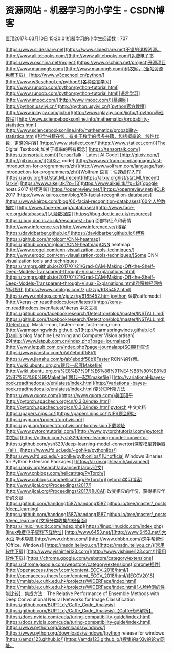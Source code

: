 
# 资源网站 - 机器学习的小学生 - CSDN博客


置顶2017年03月10日 15:20:01[机器学习的小学生](https://me.csdn.net/xuluhui123)阅读数：707


[https://www.slideshare.net](https://www.slideshare.net)不错的课程资源。
[http://www.allitebooks.com/](http://www.allitebooks.com/)免费电子书
[https://www.oschina.net/project](https://www.oschina.net/project)开源项目
[http://www.manong5.com/](http://www.manong5.com/)码农网，（全站资源免费下载）
[http://www.w3cschool.cn/python/](http://www.w3cschool.cn/python/)[各种语言学习]
[http://www.runoob.com/python/python-tutorial.html](http://www.runoob.com/python/python-tutorial.html)[语言学习]
[http://www.imooc.com/](http://www.imooc.com/)[慕课网]
[http://python.usyiyi.cn/](http://python.usyiyi.cn/)[python官方教程]
[http://www.iplaypy.com/jichu/](http://www.iplaypy.com/jichu/)[python基础教程]
[http://www.sciencebooksonline.info/mathematics/probability-statistics.html](http://www.sciencebooksonline.info/mathematics/probability-statistics.html)[科学书籍在线，有关于数学的很多书籍，包括概率论，线性代数，更深的内容]
[https://www.statlect.com/](https://www.statlect.com/)[The Digital Textbook,如关于概率的所有概念]
[https://tensortalk.com/](https://tensortalk.com/)[TensorTalk - Latest AI Code]
[http://gitxiv.com/](http://gitxiv.com/)[GitXiv- code]
[http://www.wolfram.com/language/fast-introduction-for-programmers/zh/](http://www.wolfram.com/language/fast-introduction-for-programmers/zh/)[Wolfram 语言：快速编程入门]
[https://arxiv.org/list/stat.ML/recent](https://arxiv.org/list/stat.ML/recent)[arxiv]
[https://www.aikeji.tk/?p=13](https://www.aikeji.tk/?p=13)[google hosts 2017 持续更新]
[https://openreview.net/](https://openreview.net/)ICLR 2017
[https://www.kairos.com/blog/60-facial-recognition-databases](https://www.kairos.com/blog/60-facial-recognition-databases)[60个人脸数据库]
[http://www.face-rec.org/databases/](http://www.face-rec.org/databases/)[人脸数据库]
[https://ibug.doc.ic.ac.uk/resources](https://ibug.doc.ic.ac.uk/resources)i-bug 面部特征点和表情
[http://www.inference.vc/](http://www.inference.vc/)博客
[https://davidbarber.github.io/](https://davidbarber.github.io/)博客
[https://github.com/mrgloom/CNN-heatmap](https://github.com/mrgloom/CNN-heatmap)CNN heatmap
[http://www.erogol.com/cnn-visualization-tools-techniques/](http://www.erogol.com/cnn-visualization-tools-techniques/)Some CNN visualization tools and techniques
[https://ramprs.github.io/2017/01/21/Grad-CAM-Making-Off-the-Shelf-Deep-Models-Transparent-through-Visual-Explanations.html](https://ramprs.github.io/2017/01/21/Grad-CAM-Making-Off-the-Shelf-Deep-Models-Transparent-through-Visual-Explanations.html)卷积神经网络的可视化
[https://www.cnblogs.com/zjutzz/p/6185452.html](https://www.cnblogs.com/zjutzz/p/6185452.html)python 读取caffemodel
[http://keras-cn.readthedocs.io/en/latest/](http://keras-cn.readthedocs.io/en/latest/)keras 中文文档
[https://github.com/facebookresearch/Detectron/blob/master/INSTALL.md](https://github.com/facebookresearch/Detectron/blob/master/INSTALL.md)[Detectron]. Mask-r-cnn, faster-r-cnn,fast-r-cnn,r-cnn.
[http://warmspringwinds.github.io/](http://warmspringwinds.github.io/)[Daniil’s blog Machine Learning and Computer Vision artisan]
29[http://www.letpub.com.cn/index.php?page=journalapp](http://www.letpub.com.cn/index.php?page=journalapp)SCI期刊查询
[https://www.jianshu.com/p/ab1ebddf58b1](https://www.jianshu.com/p/ab1ebddf58b1)Faster RCNN的详解。
[http://wiki.ubuntu.org.cn/跟我一起写Makefile](http://wiki.ubuntu.org.cn/%E8%B7%9F%E6%88%91%E4%B8%80%E8%B5%B7%E5%86%99Makefile)[跟我一起写makefile]
[http://variational-bayes-book.readthedocs.io/en/latest/index.html](http://variational-bayes-book.readthedocs.io/en/latest/index.html)变分贝叶斯方法
[https://www.quora.com/](https://www.quora.com/)美国知乎
[http://pytorch.apachecn.org/cn/0.3.0/index.html](http://pytorch.apachecn.org/cn/0.3.0/index.html)pytorch 中文文档
[https://papers.nips.cc/](https://papers.nips.cc/)NIPS顶会网址
[https://pypi.org/project/torchvision/](https://pypi.org/project/torchvision/)torchvision下载地址
[http://www.pytorchtutorial.com/](http://www.pytorchtutorial.com/)pytorch中文网
[https://github.com/ysh329/deep-learning-model-convertor](https://github.com/ysh329/deep-learning-model-convertor)深度模型转换器（all）
[https://www.lfd.uci.edu/~gohlke/pythonlibs/](https://www.lfd.uci.edu/~gohlke/pythonlibs/)[Unofficial Windows Binaries for Python Extension Packages]
[https://arxiv.org/search/advanced](https://arxiv.org/search/advanced)[arxiv论文]
[http://www.cnblogs.com/hellcat/tag/PyTorch/](http://www.cnblogs.com/hellcat/tag/PyTorch/)[pytorch学习博客]
[http://www.ijcai.org/Proceedings/2017/](http://www.ijcai.org/Proceedings/2017/)[IJCAI] 改变相应的年份，获得相应年份的文章
[https://github.com/handong1587/handong1587.github.io/tree/master/_posts/deep_learning](https://github.com/handong1587/handong1587.github.io/tree/master/_posts/deep_learning)[文章分类收集的很全面]
[https://linux.linuxidc.com/index.php](https://linux.linuxidc.com/index.php)[linux免费电子资料下载地址]
[http://www.6453.net/](http://www.6453.net/)大木虫 学术导航
[http://www.dnbbn.com/](http://www.dnbbn.com/)这牛帮帮你 [Office, Windows]
[https://msdn.itellyou.cn/](https://msdn.itellyou.cn/)[常用软件下载]
[http://www.yishimei123.com/](http://www.yishimei123.com/)[常用软件下载]
[https://chrome.google.com/webstore/category/extensions](https://chrome.google.com/webstore/category/extensions)[chrome插件]
[http://openaccess.thecvf.com/content_ECCV_2018/html/](http://openaccess.thecvf.com/content_ECCV_2018/html/)[ECCV2018]
[http://mmlab.ie.cuhk.edu.hk/projects/WIDERFace/index.html](http://mmlab.ie.cuhk.edu.hk/projects/WIDERFace/index.html)[人脸检测的性能比较】
集成方法：The Relative Performance of Ensemble Methods with
Deep Convolutional Neural Networks for Image
Classification
[https://github.com/BUPTLdy/Caffe_Code_Analysis](https://github.com/BUPTLdy/Caffe_Code_Analysis)【Caffe代码解析】
[https://docs.nvidia.com/cuda/turing-compatibility-guide/index.html](https://docs.nvidia.com/cuda/turing-compatibility-guide/index.html)
[https://www.python.org/downloads/windows/](https://www.python.org/downloads/windows/)python release for windows
[https://amds123.github.io/](https://amds123.github.io/)搜集的arXiv的论文网址。

